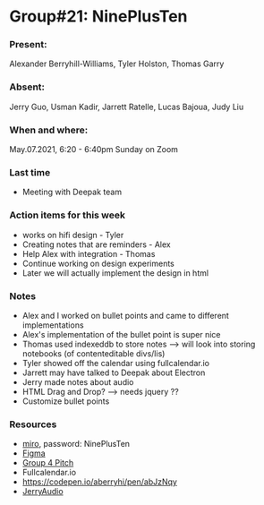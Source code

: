 # Group#21: NinePlusTen

### Present: 
Alexander Berryhill-Williams, Tyler Holston, Thomas Garry

### Absent:
Jerry Guo, Usman Kadir, Jarrett Ratelle, Lucas Bajoua, Judy Liu

### When and where:
May.07.2021, 6:20 - 6:40pm Sunday on Zoom

### Last time
- Meeting with Deepak team

### Action items for this week
- works on hifi design - Tyler
- Creating notes that are reminders - Alex
- Help Alex with integration - Thomas
- Continue working on design experiments
- Later we will actually implement the design in html

### Notes
- Alex and I worked on bullet points and came to different implementations
- Alex's implementation of the bullet point is super nice
- Thomas used indexeddb to store notes --> will look into storing notebooks (of contenteditable divs/lis)
- Tyler showed off the calendar using fullcalendar.io
- Jarrett may have talked to Deepak about Electron
- Jerry made notes about audio
- HTML Drag and Drop? --> needs jquery ??
- Customize bullet points

### Resources
- [miro](https://miro.com/app/board/o9J_lJdxiAU=/), password: NinePlusTen
- [Figma](https://www.figma.com/file/ozPYo9xDLUzF46TTTyFECs/NinePlusTen?node-id=29%3A0)
- [Group 4 Pitch](https://github.com/AlexisChen99/cse110-w21-group4/blob/main/specs/pitch/MVP%20Project%20Pitch.pdf)
- Fullcalendar.io
- https://codepen.io/aberryhi/pen/abJzNqy
- [JerryAudio](https://docs.google.com/document/d/1DTeu0fCqwd32mrfJILiDyT8WtjWKaQgDq9T0JlL-BX0/edit)
